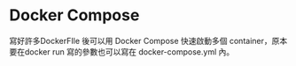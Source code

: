 # Docker Compose

寫好許多DockerFIle 後可以用 Docker Compose 快速啟動多個 container，原本要在docker run 寫的參數也可以寫在 docker-compose.yml 內。

